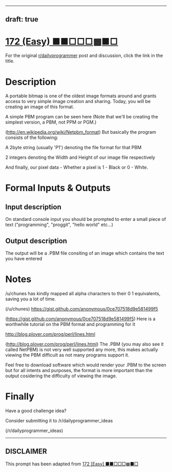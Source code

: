 ---
draft: true
----

# [172 (Easy) ■■□□□▦■□](https://www.reddit.com/r/dailyprogrammer/comments/2ba3g3/7212014_challenge_172_easy/)

For the original [r/dailyprogrammer](https://www.reddit.com/r/dailyprogrammer/) post and discussion, click the link in the title.

# Description
A portable bitmap is one of the oldest image formats around and grants access to very simple image creation and sharing. Today, you will be creating an image of this format.

A simple PBM program can be seen here
(Note that we'll be creating the simplest version, a PBM, not PPM or PGM.)

(http://en.wikipedia.org/wiki/Netpbm_format)
But basically the program consists of the following:

A 2byte string (usually 'P1') denoting the file format for that PBM

2 integers denoting the Width and Height of our image file respectively

And finally, our pixel data - Whether a pixel is 1 - Black or 0 - White.

# Formal Inputs & Outputs
## Input description
On standard console input you should be prompted to enter a small piece of text ("programming", "proggit", "hello world" etc...)

## Output description
The output will be a .PBM file consiting of an image which contains the text you have entered

# Notes
/u/chunes has kindly mapped all  alpha characters to their 0 1 equivalents, saving you a lot of time.

(/u/chunes)
https://gist.github.com/anonymous/0ce707518d9e581499f5

(https://gist.github.com/anonymous/0ce707518d9e581499f5)
Here is a worthwhile tutorial on the PBM format and programming for it 

http://blog.plover.com/prog/perl/lines.html

(http://blog.plover.com/prog/perl/lines.html)
The .PBM (you may also see it called NetPBM) is not very well supported any more, this makes actually viewing the PBM difficult as not many programs support it.

Feel free to download software which would render your .PBM to the screen but for all intents and purposes, the format is more important than the output cosidering the difficulty of viewing the image.

# Finally
Have a good challenge idea?

Consider submitting it to /r/dailyprogrammer_ideas

(/r/dailyprogrammer_ideas)

----
## **DISCLAIMER**
This prompt has been adapted from [172 [Easy] ■■□□□▦■□](https://www.reddit.com/r/dailyprogrammer/comments/2ba3g3/7212014_challenge_172_easy/
)

